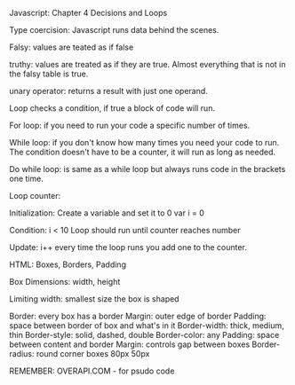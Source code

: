 Javascript: Chapter 4 Decisions and Loops

Type coercision: Javascript runs data behind the scenes.

Falsy: values are teated as if false

truthy: values are treated as if they are true. Almost everything that is not in the falsy table is true.

unary operator: returns a result with just one operand.

Loop checks a condition, if true a block of code will run.

For loop: if you need to run your code a specific number of times.

While loop: if you don't know how many times you need your code to run. The condition doesn't have to be a counter, it will run as long as needed.

Do while loop: is same as a while loop but always runs code in the brackets one time.

Loop counter:

Initialization:
  Create a variable and set it to 0
  var i = 0

Condition:
  i < 10
  Loop should run until counter reaches number

Update:
  i++
  every time the loop runs you add one to the counter.


HTML: Boxes, Borders, Padding

Box Dimensions:
  width, height

Limiting width:
  smallest size the box is shaped

Border: every box has a border
Margin: outer edge of border
Padding: space between border of box and what's in it
Border-width: thick, medium, thin
Border-style: solid, dashed, double
Border-color: any
Padding: space between content and border
Margin: controls gap between boxes
Border-radius: round corner boxes 80px 50px

REMEMBER: OVERAPI.COM - for psudo code